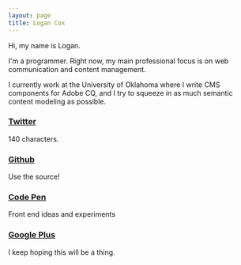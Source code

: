 ```yaml
---
layout: page
title: Logan Cox
---
```


Hi, my name is Logan.

I'm a programmer. Right now, my main professional focus is on web communication and content management.

I currently work at the University of Oklahoma where I write CMS components for Adobe CQ, and I try to squeeze in as much semantic content modeling as possible. 







 



### [Twitter](http://twitter.com/lo5an)
140 characters. 

### [Github](https://github.com/lo5an)
Use the source!

### [Code Pen](http://codepen.io/lo5an)
Front end ideas and experiments

### [Google Plus](http://lo5an.com/+)
I keep hoping this will be a thing.


